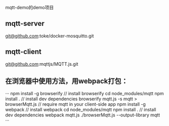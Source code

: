 mqtt-demo的demo项目
## mqtt-server
git@github.com:toke/docker-mosquitto.git
## mqtt-client
git@github.com:mqttjs/MQTT.js.git

## 在浏览器中使用方法，用webpack打包：
···
npm install -g browserify // install browserify
cd node_modules/mqtt
npm install . // install dev dependencies
browserify mqtt.js -s mqtt > browserMqtt.js // require mqtt in your client-side app
npm install -g webpack // install webpack
cd node_modules/mqtt
npm install . // install dev dependencies
webpack mqtt.js ./browserMqtt.js --output-library mqtt
···
